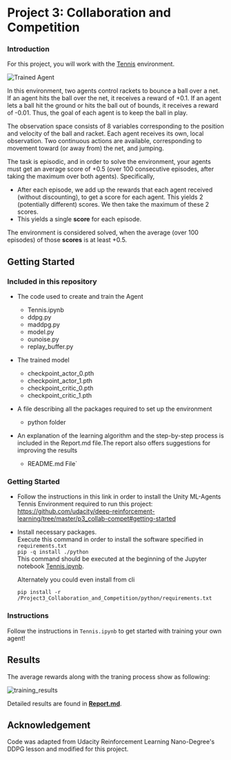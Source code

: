 [//]: # (Image References)

[image1]: https://user-images.githubusercontent.com/10624937/42135623-e770e354-7d12-11e8-998d-29fc74429ca2.gif "Trained Agent"

# Project 3: Collaboration and Competition

### Introduction

For this project, you will work with the [Tennis](https://github.com/Unity-Technologies/ml-agents/blob/master/docs/Learning-Environment-Examples.md#tennis) environment.

![Trained Agent][image1]

In this environment, two agents control rackets to bounce a ball over a net. If an agent hits the ball over the net, it receives a reward of +0.1.  If an agent lets a ball hit the ground or hits the ball out of bounds, it receives a reward of -0.01.  Thus, the goal of each agent is to keep the ball in play.

The observation space consists of 8 variables corresponding to the position and velocity of the ball and racket. Each agent receives its own, local observation.  Two continuous actions are available, corresponding to movement toward (or away from) the net, and jumping. 

The task is episodic, and in order to solve the environment, your agents must get an average score of +0.5 (over 100 consecutive episodes, after taking the maximum over both agents). Specifically,

- After each episode, we add up the rewards that each agent received (without discounting), to get a score for each agent. This yields 2 (potentially different) scores. We then take the maximum of these 2 scores.
- This yields a single **score** for each episode.

The environment is considered solved, when the average (over 100 episodes) of those **scores** is at least +0.5.

## Getting Started
### Included in this repository

* The code used to create and train the Agent
  * Tennis.ipynb
  * ddpg.py
  * maddpg.py
  * model.py
  * ounoise.py
  * replay_buffer.py
  
* The trained model
  * checkpoint_actor_0.pth
  * checkpoint_actor_1.pth
  * checkpoint_critic_0.pth
  * checkpoint_critic_1.pth
  
* A file describing all the packages required to set up the environment
  * python folder
  
* An explanation of the learning algorithm and the step-by-step process is included in the Report.md file.The report also offers suggestions for improving the results
  
  * README.md File`


### Getting Started

* Follow the instructions in this link in order to install the Unity ML-Agents Tennis Environment required to run this project:
https://github.com/udacity/deep-reinforcement-learning/tree/master/p3_collab-compet#getting-started

* Install necessary packages.<br/>
  Execute this command in order to install the software specified in `requirements.txt`<br/>
  ```pip -q install ./python```<br/>
  This command should be executed at the beginning of the Jupyter notebook [Tennis.ipynb](Tennis.ipynb).

  Alternately you could even install from cli
  ```
  pip install -r /Project3_Collaboration_and_Competition/python/requirements.txt
  ```
   
### Instructions

Follow the instructions in `Tennis.ipynb` to get started with training your own agent!  

## Results

The average rewards along with the traning process show as following:

![training_results](./img/training.png)

Detailed results are found in [**Report.md**](Report.md).

## Acknowledgement
Code was adapted from Udacity Reinforcement Learning Nano-Degree's DDPG lesson and modified for this project. 

